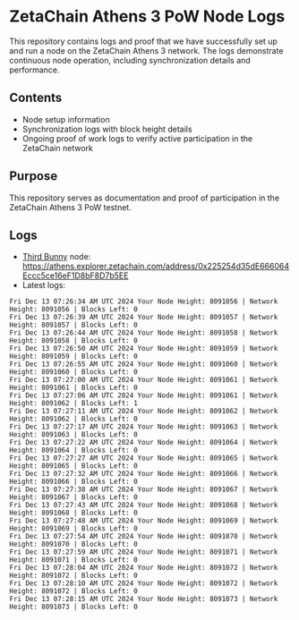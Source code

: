 # ZetaChain Athens 3 PoW Node Logs
This repository contains logs and proof that we have successfully set up and run a node on the ZetaChain Athens 3 network. The logs demonstrate continuous node operation, including synchronization details and performance.

## Contents
- Node setup information
- Synchronization logs with block height details
- Ongoing proof of work logs to verify active participation in the ZetaChain network

## Purpose
This repository serves as documentation and proof of participation in the ZetaChain Athens 3 PoW testnet.

## Logs

- [Third Bunny](https://thirdbunny.xyz/) node: https://athens.explorer.zetachain.com/address/0x225254d35dE666064Eccc5ce16eF1D8bF8D7b5EE
- Latest logs:
```
Fri Dec 13 07:26:34 AM UTC 2024 Your Node Height: 8091056 | Network Height: 8091056 | Blocks Left: 0
Fri Dec 13 07:26:39 AM UTC 2024 Your Node Height: 8091057 | Network Height: 8091057 | Blocks Left: 0
Fri Dec 13 07:26:44 AM UTC 2024 Your Node Height: 8091058 | Network Height: 8091058 | Blocks Left: 0
Fri Dec 13 07:26:50 AM UTC 2024 Your Node Height: 8091059 | Network Height: 8091059 | Blocks Left: 0
Fri Dec 13 07:26:55 AM UTC 2024 Your Node Height: 8091060 | Network Height: 8091060 | Blocks Left: 0
Fri Dec 13 07:27:00 AM UTC 2024 Your Node Height: 8091061 | Network Height: 8091061 | Blocks Left: 0
Fri Dec 13 07:27:06 AM UTC 2024 Your Node Height: 8091061 | Network Height: 8091062 | Blocks Left: 1
Fri Dec 13 07:27:11 AM UTC 2024 Your Node Height: 8091062 | Network Height: 8091062 | Blocks Left: 0
Fri Dec 13 07:27:17 AM UTC 2024 Your Node Height: 8091063 | Network Height: 8091063 | Blocks Left: 0
Fri Dec 13 07:27:22 AM UTC 2024 Your Node Height: 8091064 | Network Height: 8091064 | Blocks Left: 0
Fri Dec 13 07:27:27 AM UTC 2024 Your Node Height: 8091065 | Network Height: 8091065 | Blocks Left: 0
Fri Dec 13 07:27:32 AM UTC 2024 Your Node Height: 8091066 | Network Height: 8091066 | Blocks Left: 0
Fri Dec 13 07:27:38 AM UTC 2024 Your Node Height: 8091067 | Network Height: 8091067 | Blocks Left: 0
Fri Dec 13 07:27:43 AM UTC 2024 Your Node Height: 8091068 | Network Height: 8091068 | Blocks Left: 0
Fri Dec 13 07:27:48 AM UTC 2024 Your Node Height: 8091069 | Network Height: 8091069 | Blocks Left: 0
Fri Dec 13 07:27:54 AM UTC 2024 Your Node Height: 8091070 | Network Height: 8091070 | Blocks Left: 0
Fri Dec 13 07:27:59 AM UTC 2024 Your Node Height: 8091071 | Network Height: 8091071 | Blocks Left: 0
Fri Dec 13 07:28:04 AM UTC 2024 Your Node Height: 8091072 | Network Height: 8091072 | Blocks Left: 0
Fri Dec 13 07:28:10 AM UTC 2024 Your Node Height: 8091072 | Network Height: 8091072 | Blocks Left: 0
Fri Dec 13 07:28:15 AM UTC 2024 Your Node Height: 8091073 | Network Height: 8091073 | Blocks Left: 0
```

